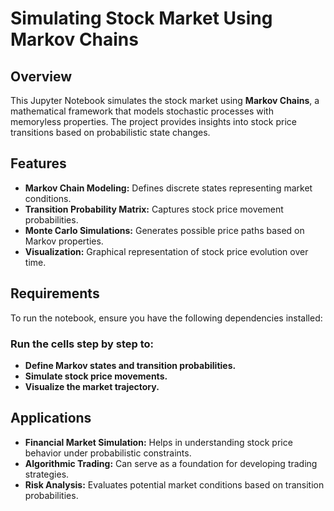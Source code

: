 # Simulating Stock Market Using Markov Chains

## Overview
This Jupyter Notebook simulates the stock market using **Markov Chains**, a mathematical framework that models stochastic processes with memoryless properties. The project provides insights into stock price transitions based on probabilistic state changes.

## Features
- **Markov Chain Modeling:** Defines discrete states representing market conditions.
- **Transition Probability Matrix:** Captures stock price movement probabilities.
- **Monte Carlo Simulations:** Generates possible price paths based on Markov properties.
- **Visualization:** Graphical representation of stock price evolution over time.

## Requirements
To run the notebook, ensure you have the following dependencies installed:

### Run the cells step by step to:
- **Define Markov states and transition probabilities.**
- **Simulate stock price movements.**
- **Visualize the market trajectory.**

## Applications
- **Financial Market Simulation:** Helps in understanding stock price behavior under probabilistic constraints.
- **Algorithmic Trading:** Can serve as a foundation for developing trading strategies.
- **Risk Analysis:** Evaluates potential market conditions based on transition probabilities.

